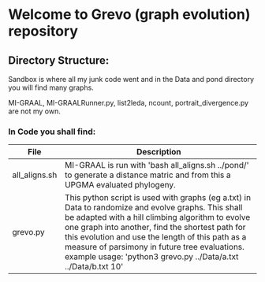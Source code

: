 # Welcome to Grevo (graph evolution) repository

## Directory Structure:

Sandbox is where all my junk code went and in the Data and pond directory you will find many graphs.  

MI-GRAAL, MI-GRAALRunner.py, list2leda, ncount, portrait_divergence.py are not my own.

### In Code you shall find:
 
 File       | Description
 ------------- | -------------
 all_aligns.sh | MI-GRAAL is run with 'bash all_aligns.sh ../pond/' to generate a distance matric and from this a UPGMA evaluated phylogeny.
 grevo.py | This python script is used with graphs (eg a.txt) in Data to randomize and evolve graphs. This shall be adapted with a hill climbing algorithm to evolve one graph into another, find the shortest path for this evolution and use the length of this path as a measure of parsimony in future tree evaluations. example usage: 'python3 grevo.py ../Data/a.txt ../Data/b.txt 10'

